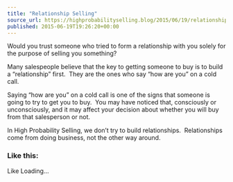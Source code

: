 ```yaml
---
title: "Relationship Selling"
source_url: https://highprobabilityselling.blog/2015/06/19/relationship-selling
published: 2015-06-19T19:26:20+00:00
---
```

Would you trust someone who tried to form a relationship with you solely for the purpose of selling you something?


Many salespeople believe that the key to getting someone to buy is to build a “relationship” first.  They are the ones who say “how are you” on a cold call.


Saying “how are you” on a cold call is one of the signs that someone is going to try to get you to buy.  You may have noticed that, consciously or unconsciously, and it may affect your decision about whether you will buy from that salesperson or not.


In High Probability Selling, we don’t try to build relationships.  Relationships come from doing business, not the other way around.


### Like this:

Like Loading...
